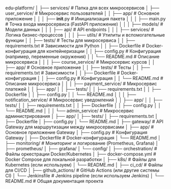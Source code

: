 edu-platform/
│
├── services/                  # Папка для всех микросервисов
│   ├── user_service/           # Микросервис пользователей
│   │   ├── app/                # Основное приложение
│   │   │   ├── __init__.py     # Инициализация пакета
│   │   │   ├── main.py         # Точка входа микросервиса (FastAPI приложение)
│   │   │   ├── models/         # Модели данных
│   │   │   ├── api/            # API endpoints
│   │   │   ├── services/       # Логика бизнес-процессов
│   │   │   ├── utils/          # Утилиты и вспомогательные функции
│   │   ├── tests/              # Тесты для микросервиса
│   │   ├── requirements.txt    # Зависимости для Python
│   │   ├── Dockerfile          # Docker-конфигурация для контейнеризации
│   │   ├── config.py           # Конфигурация (например, переменные окружения)
│   │   └── README.md           # Описание микросервиса
│   │
│   ├── course_service/         # Микросервис курсов
│   │   ├── app/                # Основное приложение
│   │   ├── tests/              # Тесты
│   │   ├── requirements.txt    # Зависимости
│   │   ├── Dockerfile          # Docker-конфигурация
│   │   ├── config.py           # Конфигурация
│   │   └── README.md           # Описание микросервиса
│   │
│   ├── payment_service/        # Микросервис платежей
│   │   ├── app/
│   │   ├── tests/
│   │   ├── requirements.txt
│   │   ├── Dockerfile
│   │   ├── config.py
│   │   └── README.md
│   │
│   ├── notification_service/   # Микросервис уведомлений
│   │   ├── app/
│   │   ├── tests/
│   │   ├── requirements.txt
│   │   ├── Dockerfile
│   │   ├── config.py
│   │   └── README.md
│   │
│   └── admin_service/          # Микросервис администрирования
│       ├── app/
│       ├── tests/
│       ├── requirements.txt
│       ├── Dockerfile
│       ├── config.py
│       └── README.md
│
├── gateway/                    # API Gateway для маршрутизации между микросервисами
│   ├── app/                    # Основное приложение Gateway
│   ├── config.py               # Конфигурация Gateway
│   ├── Dockerfile              # Docker-конфигурация
│   └── README.md
│
├── monitoring/                 # Мониторинг и логирование (Prometheus, Grafana)
│   ├── prometheus/
│   ├── grafana/
│   └── config/
│
├── orchestration/              # Файлы оркестрации Docker/Kubernetes
│   ├── docker-compose.yml      # Docker Compose для локальной разработки
│   ├── k8s/                    # Файлы для Kubernetes (если используем)
│   └── README.md
│
├── ci_cd/                      # Файлы для CI/CD
│   ├── github_actions/         # GitHub Actions (или другие системы CI)
│   └── Jenkinsfile             # Jenkins pipeline (если используем Jenkins)
│
└── README.md                   # Общая документация проекта